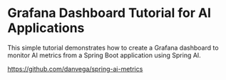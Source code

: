 # Grafana Dashboard Tutorial for AI Applications

This simple tutorial demonstrates how to create a Grafana dashboard to monitor AI metrics from a 
Spring Boot application using Spring AI.

https://github.com/danvega/spring-ai-metrics